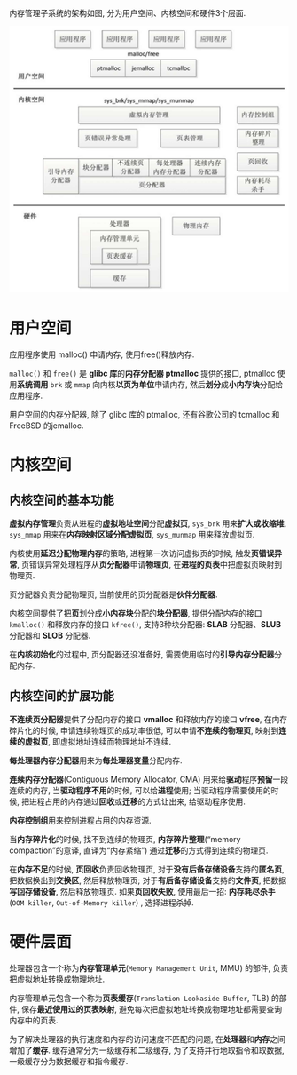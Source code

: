 
内存管理子系统的架构如图, 分为用户空间、内核空间和硬件3个层面. 

![2022-04-14-13-59-40.png](./images/2022-04-14-13-59-40.png)

# 用户空间

应用程序使用 malloc() 申请内存, 使用free()释放内存. 

`malloc()` 和 `free()` 是 **glibc 库**的**内存分配器 ptmalloc** 提供的接口, ptmalloc 使用**系统调用** `brk` 或 `mmap` 向内核**以页为单位**申请内存, 然后**划分**成**小内存块**分配给应用程序. 

用户空间的内存分配器, 除了 glibc 库的 ptmalloc, 还有谷歌公司的 tcmalloc 和 FreeBSD 的jemalloc. 

# 内核空间

## 内核空间的基本功能

**虚拟内存管理**负责从进程的**虚拟地址空间**分配**虚拟页**, `sys_brk` 用来**扩大或收缩堆**, `sys_mmap` 用来在**内存映射区域分配虚拟页**, `sys_munmap` 用来释放虚拟页. 

内核使用**延迟分配物理内存**的策略, 进程第一次访问虚拟页的时候, 触发**页错误异常**, 页错误异常处理程序从**页分配器**申请**物理页**, 在**进程的页表**中把虚拟页映射到物理页. 

页分配器负责分配物理页, 当前使用的页分配器是**伙伴分配器**. 

内核空间提供了把**页**划分成**小内存块**分配的**块分配器**, 提供分配内存的接口 `kmalloc()` 和释放内存的接口 `kfree()`, 支持3种块分配器: **SLAB** 分配器、**SLUB** 分配器和 **SLOB** 分配器. 

在**内核初始化**的过程中, 页分配器还没准备好, 需要使用临时的**引导内存分配器**分配内存. 

## 内核空间的扩展功能

**不连续页分配器**提供了分配内存的接口 **vmalloc** 和释放内存的接口 **vfree**, 在内存碎片化的时候, 申请连续物理页的成功率很低, 可以申请**不连续的物理页**, 映射到**连续的虚拟页**, 即虚拟地址连续而物理地址不连续. 

**每处理器内存分配器**用来为**每处理器变量**分配内存. 

**连续内存分配器**(Contiguous Memory Allocator, CMA) 用来给**驱动**程序**预留**一段连续的内存, 当**驱动程序不用**的时候, 可以给**进程**使用; 当驱动程序需要使用的时候, 把进程占用的内存通过**回收**或**迁移**的方式让出来, 给驱动程序使用. 

**内存控制组**用来控制进程占用的内存资源. 

当**内存碎片化**的时候, 找不到连续的物理页, **内存碎片整理**(“memory compaction”的意译, 直译为“内存紧缩”) 通过**迁移**的方式得到连续的物理页. 

在**内存不足**的时候, **页回收**负责回收物理页, 对于**没有后备存储设备**支持的**匿名页**, 把数据换出到**交换区**, 然后释放物理页; 对于**有后备存储设备**支持的**文件页**, 把数据**写回存储设备**, 然后释放物理页. 如果**页回收失败**, 使用最后一招: **内存耗尽杀手**(`OOM killer`, `Out-of-Memory killer`) , 选择进程杀掉. 

# 硬件层面

处理器包含一个称为**内存管理单元**(`Memory Management Unit`, MMU) 的部件, 负责把虚拟地址转换成物理地址. 

内存管理单元包含一个称为**页表缓存**(`Translation Lookaside Buffer`, TLB) 的部件, 保存**最近使用过的页表映射**, 避免每次把虚拟地址转换成物理地址都需要查询内存中的页表. 

为了解决处理器的执行速度和内存的访问速度不匹配的问题, 在**处理器**和**内存**之间增加了**缓存**. 缓存通常分为一级缓存和二级缓存, 为了支持并行地取指令和取数据, 一级缓存分为数据缓存和指令缓存. 
